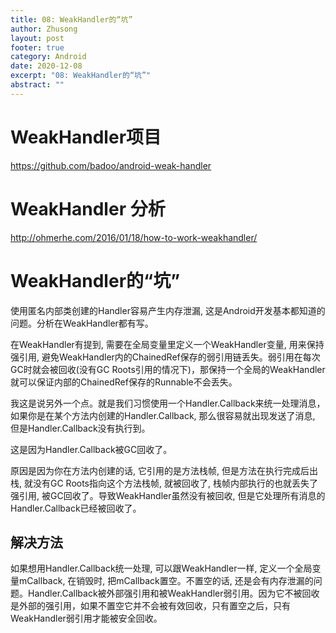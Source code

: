```yaml
---
title: 08: WeakHandler的“坑”
author: Zhusong
layout: post
footer: true
category: Android
date: 2020-12-08
excerpt: "08: WeakHandler的“坑”"
abstract: ""
---
```


# WeakHandler项目

<https://github.com/badoo/android-weak-handler>

# WeakHandler 分析
<http://ohmerhe.com/2016/01/18/how-to-work-weakhandler/>

# WeakHandler的“坑”

使用匿名内部类创建的Handler容易产生内存泄漏, 这是Android开发基本都知道的问题。分析在WeakHandler都有写。

在WeakHandler有提到, 需要在全局变量里定义一个WeakHandler变量, 用来保持强引用,  避免WeakHandler内的ChainedRef保存的弱引用链丢失。弱引用在每次GC时就会被回收(没有GC Roots引用的情况下)，那保持一个全局的WeakHandler就可以保证内部的ChainedRef保存的Runnable不会丢失。

我这是说另外一个点。就是我们习惯使用一个Handler.Callback来统一处理消息，如果你是在某个方法内创建的Handler.Callback, 那么很容易就出现发送了消息, 但是Handler.Callback没有执行到。

这是因为Handler.Callback被GC回收了。

原因是因为你在方法内创建的话, 它引用的是方法栈帧, 但是方法在执行完成后出栈, 就没有GC Roots指向这个方法栈帧, 就被回收了, 栈帧内部执行的也就丢失了强引用, 被GC回收了。导致WeakHandler虽然没有被回收, 但是它处理所有消息的Handler.Callback已经被回收了。

## 解决方法

如果想用Handler.Callback统一处理, 可以跟WeakHandler一样, 定义一个全局变量mCallback, 在销毁时, 把mCallback置空。不置空的话, 还是会有内存泄漏的问题。Handler.Callback被外部强引用和被WeakHandler弱引用。因为它不被回收是外部的强引用，如果不置空它并不会被有效回收，只有置空之后，只有WeakHandler弱引用才能被安全回收。